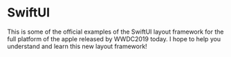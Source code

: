 # SwiftUI
This is some of the official examples of the SwiftUI layout framework for the full platform of the apple released by WWDC2019 today. I hope to help you understand and learn this new layout framework!
